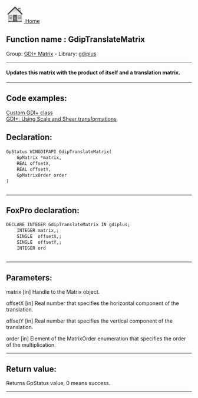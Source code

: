 [<img src="../../images/home.png"> Home ](https://github.com/VFPX/Win32API)  

## Function name : GdipTranslateMatrix
Group: [GDI+ Matrix](../../functions_group.md#GDIplus_Matrix)  -  Library: [gdiplus](../../Libraries.md#gdiplus)  
***  


#### Updates this matrix with the product of itself and a translation matrix.

***  


## Code examples:
[Custom GDI+ class](../../samples/sample_450.md)  
[GDI+: Using Scale and Shear transformations](../../samples/sample_479.md)  

## Declaration:
```foxpro  
GpStatus WINGDIPAPI GdipTranslateMatrix(
	GpMatrix *matrix,
	REAL offsetX,
	REAL offsetY,
	GpMatrixOrder order
)
  
```  
***  


## FoxPro declaration:
```foxpro  
DECLARE INTEGER GdipTranslateMatrix IN gdiplus;
	INTEGER matrix,;
	SINGLE  offsetX,;
	SINGLE  offsetY,;
	INTEGER ord
  
```  
***  


## Parameters:
matrix
[in] Handle to the Matrix object.

offsetX
[in] Real number that specifies the horizontal component of the translation. 

offsetY
[in] Real number that specifies the vertical component of the translation. 

order
[in] Element of the MatrixOrder enumeration that specifies the order of the multiplication.   
***  


## Return value:
Returns GpStatus value, 0 means success.  
***  

